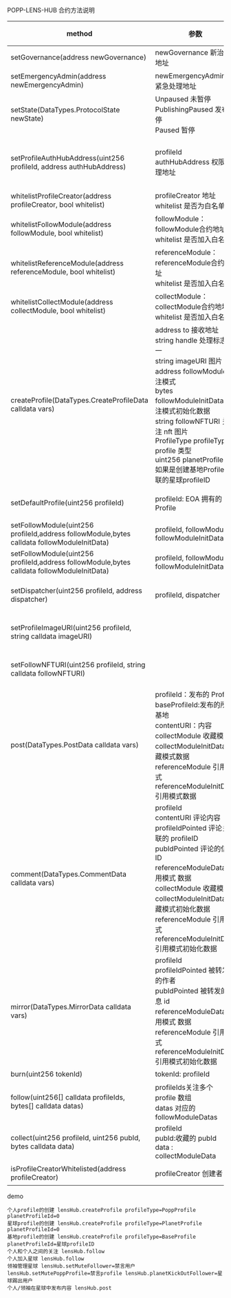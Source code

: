 
POPP-LENS-HUB 合约方法说明

| method                                                                                      | 参数                                                                                                                                                                                                                                                                               | 说明                               | 可操作地址                 |
|---------------------------------------------------------------------------------------------|----------------------------------------------------------------------------------------------------------------------------------------------------------------------------------------------------------------------------------------------------------------------------------|----------------------------------|-----------------------|
| setGovernance(address newGovernance)                                                        | newGovernance 新治理地址                                                                                                                                                                                                                                                              | 修改治理地址                           | onlyGov               |  
| setEmergencyAdmin(address newEmergencyAdmin)                                                | newEmergencyAdmin 新紧急处理地址                                                                                                                                                                                                                                                        | 修改新的紧急处理地址                       | onlyGov               | 
| setState(DataTypes.ProtocolState newState)                                                  | Unpaused 未暂停 <br> PublishingPaused 发布暂停 <br> Paused 暂停                                                                                                                                                                                                                           | 设置合约状态                           | onlyGov               | 
| setProfileAuthHubAddress(uint256 profileId, address authHubAddress)                         | profileId <br>  authHubAddress 权限管理地址                                                                                                                                                                                                                                            | 设置profile权限管理合约                  | 每个 EOA设置自己的 Profile   | 
| whitelistProfileCreator(address profileCreator, bool whitelist)                             | profileCreator 地址 <br>  whitelist  是否为白名单                                                                                                                                                                                                                                        | 添加/修改 profile 创建白名单地址            | onlyGov               | 
| whitelistFollowModule(address followModule, bool whitelist)                                 | followModule：followModule合约地址 <br>   whitelist 是否加入白名单                                                                                                                                                                                                                           | 新增修改支持的followModule              | onlyGov               | 
| whitelistReferenceModule(address referenceModule, bool whitelist)                           | referenceModule：referenceModule合约地址 <br>   whitelist 是否加入白名单                                                                                                                                                                                                                     | 新增修改支持的referenceModule           | onlyGov               | 
| whitelistCollectModule(address collectModule, bool whitelist)                               | collectModule：collectModule合约地址 <br>   whitelist 是否加入白名单                                                                                                                                                                                                                         | 新增修改支持的collectModule             | onlyGov               | 
| createProfile(DataTypes.CreateProfileData calldata vars)                                    | address to 接收地址 <br> string handle 处理标志,唯一 <br> string imageURI 图片 <br> address followModule 关注模式 <br> bytes followModuleInitData 关注模式初始化数据 <br> string followNFTURI 关注 nft 图片 <br> ProfileType profileType profile 类型 <br> uint256 planetProfileId 如果是创建基地Profile关联的星球profileID | 创建 Profile                       | EOA                   | 
| setDefaultProfile(uint256 profileId)                                                        | profileId: EOA 拥有的 Profile                                                                                                                                                                                                                                                       | 如果一个地址拥有多个 Profile设置一个默认 Profile | EOA                   | 
| setFollowModule(uint256 profileId,address followModule,bytes calldata followModuleInitData) | profileId, followModule, followModuleInitData                                                                                                                                                                                                                                    | 修改 profile 的 followModule        | EOA, profile owner    | 
| setFollowModule(uint256 profileId,address followModule,bytes calldata followModuleInitData) | profileId, followModule, followModuleInitData                                                                                                                                                                                                                                    | 修改 profile 的 followModule        | EOA, profile owner    |
| setDispatcher(uint256 profileId, address dispatcher)                                        | profileId, dispatcher                                                                                                                                                                                                                                                            | 设置 profile的调度员                   | EOA, owner of Profile | 
| setProfileImageURI(uint256 profileId, string calldata imageURI)                             |                                                                                                                                                                                                                                                                                  | 设置图片                             | EOA, owner of Profile | 
| setFollowNFTURI(uint256 profileId, string calldata followNFTURI)                            |                                                                                                                                                                                                                                                                                  | 设置 followNFT 图片                  | EOA, owner of Profile | 
| post(DataTypes.PostData calldata vars)                                                      | profileId：发布的 Profile <br>  baseProfileId:发布的所在基地 <br> contentURI：内容 <br> collectModule 收藏模式   <br>   collectModuleInitData 收藏模式数据 <br>  referenceModule 引用模式 <br>  referenceModuleInitData 引用模式数据                                                                               | 发布数据                             | EOA                   | 
| comment(DataTypes.CommentData calldata vars)                                                | profileId <br>  contentURI 评论内容 <br> profileIdPointed 评论关联的 profileID <br>  pubIdPointed 评论的信息 ID <br>  referenceModuleData 引用模式 数据 <br>  collectModule 收藏模式 <br> collectModuleInitData 收藏模式初始化数据  <br> referenceModule 引用模式 <br>  referenceModuleInitData 引用模式初始化数据             | 评论                               | EOA                   | 
| mirror(DataTypes.MirrorData calldata vars)                                                  | profileId <br>  profileIdPointed 被转发的作者  <br> pubIdPointed 被转发的消息 id <br>    referenceModuleData 引用模式 数据  <br> referenceModule 引用模式 <br>  referenceModuleInitData 引用模式初始化数据                                                                                                      | 转发                               | EOA                   | 
| burn(uint256 tokenId)                                                                       | tokenId: profileId                                                                                                                                                                                                                                                               | 销毁                               | EOA                   | 
| follow(uint256[] calldata profileIds, bytes[] calldata datas)                               | profileIds关注多个 profile 数组 <br>  datas 对应的 followModuleDatas                                                                                                                                                                                                                      | 关注 profile，注意基地 profile 不可关注     | EOA                   | 
| collect(uint256 profileId, uint256 pubId,    bytes calldata data)                           | profileId <br> pubId:收藏的 pubId <br> data : collectModuleData                                                                                                                                                                                                                     | 收藏信息并 mint 收藏 NFT                | EOA                   | 
| isProfileCreatorWhitelisted(address profileCreator)                          | profileCreator 创建者                                                                                                                                                                                                                                                               | 检查是否有创建权限                        | EOA      读取           | 

demo

    个人profile的创建 lensHub.createProfile profileType=PoppProfile planetProfileId=0
    星球profile的创建 lensHub.createProfile profileType=PlanetProfile planetProfileId=0
    基地profile的创建 lensHub.createProfile profileType=BaseProfile planetProfileId=星球profileID
    个人和个人之间的关注 lensHub.follow
    个人加入星球 lensHub.follow
    领袖管理星球 lensHub.setMuteFollower=禁言用户  lensHub.setMutePoppProfile=禁言profile lensHub.planetKickOutFollower=星球踢出用户
    个人/领袖在星球中发布内容 lensHub.post
